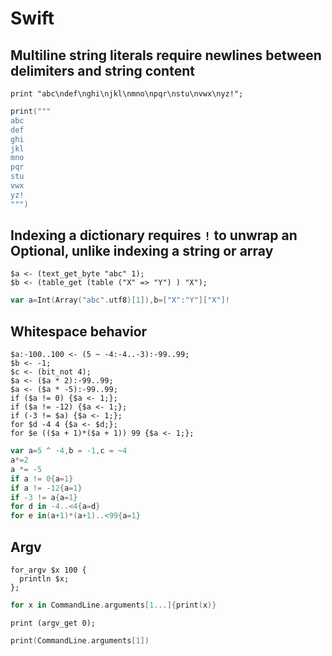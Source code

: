 # Swift

## Multiline string literals require newlines between delimiters and string content

```polygolf
print "abc\ndef\nghi\njkl\nmno\npqr\nstu\nvwx\nyz!";
```

```swift bytes
print("""
abc
def
ghi
jkl
mno
pqr
stu
vwx
yz!
""")
```

## Indexing a dictionary requires `!` to unwrap an Optional, unlike indexing a string or array

```polygolf
$a <- (text_get_byte "abc" 1);
$b <- (table_get (table ("X" => "Y") ) "X");
```

```swift bytes
var a=Int(Array("abc".utf8)[1]),b=["X":"Y"]["X"]!
```

## Whitespace behavior

```polygolf
$a:-100..100 <- (5 ~ -4:-4..-3):-99..99;
$b <- -1;
$c <- (bit_not 4);
$a <- ($a * 2):-99..99;
$a <- ($a * -5):-99..99;
if ($a != 0) {$a <- 1;};
if ($a != -12) {$a <- 1;};
if (-3 != $a) {$a <- 1;};
for $d -4 4 {$a <- $d;};
for $e (($a + 1)*($a + 1)) 99 {$a <- 1;};
```

```swift bytes
var a=5 ^ -4,b = -1,c = ~4
a*=2
a *= -5
if a != 0{a=1}
if a != -12{a=1}
if -3 != a{a=1}
for d in -4..<4{a=d}
for e in(a+1)*(a+1)..<99{a=1}
```

## Argv

```polygolf
for_argv $x 100 {
  println $x;
};
```

```swift
for x in CommandLine.arguments[1...]{print(x)}
```

```polygolf
print (argv_get 0);
```

```swift
print(CommandLine.arguments[1])
```
